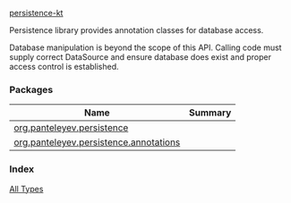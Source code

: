 [persistence-kt](.)

Persistence library provides annotation classes for database access.

Database manipulation is beyond the scope of this API. Calling code must supply correct DataSource and ensure 
database does exist and proper access control is established.

### Packages

| Name | Summary |
|---|---|
| [org.panteleyev.persistence](org.panteleyev.persistence/index.md) |  |
| [org.panteleyev.persistence.annotations](org.panteleyev.persistence.annotations/index.md) |  |

### Index

[All Types](alltypes/index.md)